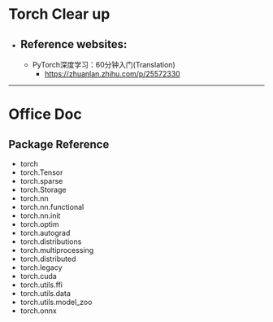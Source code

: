 # Torch Clear up

+ ## Reference websites:
	+ PyTorch深度学习：60分钟入门(Translation)
		+ https://zhuanlan.zhihu.com/p/25572330

---
# Office Doc

## Package Reference
+ torch
+ torch.Tensor
+ torch.sparse
+ torch.Storage
+ torch.nn
+ torch.nn.functional
+ torch.nn.init
+ torch.optim
+ torch.autograd
+ torch.distributions
+ torch.multiprocessing
+ torch.distributed
+ torch.legacy
+ torch.cuda
+ torch.utils.ffi
+ torch.utils.data
+ torch.utils.model_zoo
+ torch.onnx
